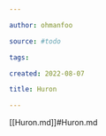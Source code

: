 ```yaml
---

author: ohmanfoo

source: #todo

tags: 

created: 2022-08-07

title: Huron

---
```

[[Huron.md]]#Huron.md